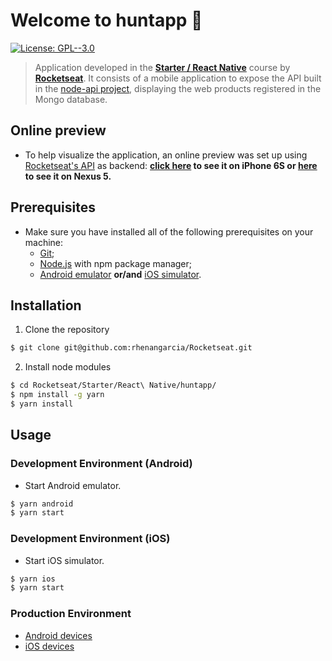 # Welcome to huntapp 👋
[![License: GPL--3.0](https://img.shields.io/badge/License-GPL--3.0-yellow.svg)](https://www.gnu.org/licenses/gpl-3.0.en.html)

> Application developed in the **[Starter / React Native](https://rocketseat.com.br/starter)** course by **[Rocketseat](https://rocketseat.com.br/)**.
> It consists of a mobile application to expose the API built in the [node-api project](https://rhenangarcia.github.io/Rocketseat/Starter/NodeJS/node-api/), displaying the web products registered in the Mongo database.

## Online preview
* To help visualize the application, an online preview was set up using [Rocketseat's API](https://rocketseat-node.herokuapp.com/api/products) as backend: **[click here](https://appetize.io/embed/8bnmakzrptf1hv9dq7v7bnteem?autoplay=true&debug=true&device=iphone6s&deviceColor=black&embed=true&orientation=portrait&screenOnly=false&xDocMsg=true&xdocMsg=true&params=%7B%22EXKernelLaunchUrlDefaultsKey%22:%22exp:%2F%2Fexpo.io%2F@z10n%2F1f4916%2BEuyPBsMWf%22,%22EXKernelDisableNuxDefaultsKey%22:true%7D&scale=75&osVersion=13.3) to see it on iPhone 6S or [here](https://appetize.io/embed/xc1w6f1krd589zhp22a0mgftyw?autoplay=true&debug=true&device=nexus5&deviceColor=black&embed=true&launchUrl=exp:%2F%2Fexpo.io%2F@z10n%2F1f4916%2BAmgycRogk&orientation=portrait&screenOnly=false&xDocMsg=true&xdocMsg=true&params=%7B%22EXKernelLaunchUrlDefaultsKey%22:%22exp:%2F%2Fexpo.io%2F@z10n%2F1f4916%2BAmgycRogk%22,%22EXKernelDisableNuxDefaultsKey%22:true%7D&scale=75&osVersion=8.1) to see it on Nexus 5.**

## Prerequisites
* Make sure you have installed all of the following prerequisites on your machine:
  * [Git](https://git-scm.com/downloads);
  * [Node.js](https://nodejs.org/en/download/) with npm package manager;
  * [Android emulator](https://react-native.rocketseat.dev/android/emulador) **or/and** [iOS simulator](https://react-native.rocketseat.dev/ios/macos).

## Installation
1. Clone the repository
```sh
$ git clone git@github.com:rhenangarcia/Rocketseat.git
```
2. Install node modules
```sh
$ cd Rocketseat/Starter/React\ Native/huntapp/
$ npm install -g yarn
$ yarn install
```

## Usage
### Development Environment (Android)
* Start Android emulator.
```sh
$ yarn android
$ yarn start
```

### Development Environment (iOS)
* Start iOS simulator.
```sh
$ yarn ios
$ yarn start
```

### Production Environment
* [Android devices](https://reactnative.dev/docs/signed-apk-android)
* [iOS devices](https://readybytes.in/blog/how-to-deploy-a-react-native-ios-app-on-the-app-store)
